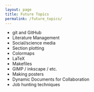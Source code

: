 ```yaml
---
layout: page
title: Future Topics
permalink: /future_topics/
---
```


* git and GitHub
* Literature Management
* Social/science media
* Section plotting
* Colormaps
* LaTeX
* Makefiles
* GIMP / inkscape / etc.
* Making posters
* Dynamic Documents for Collaboration
* Job hunting techniques
